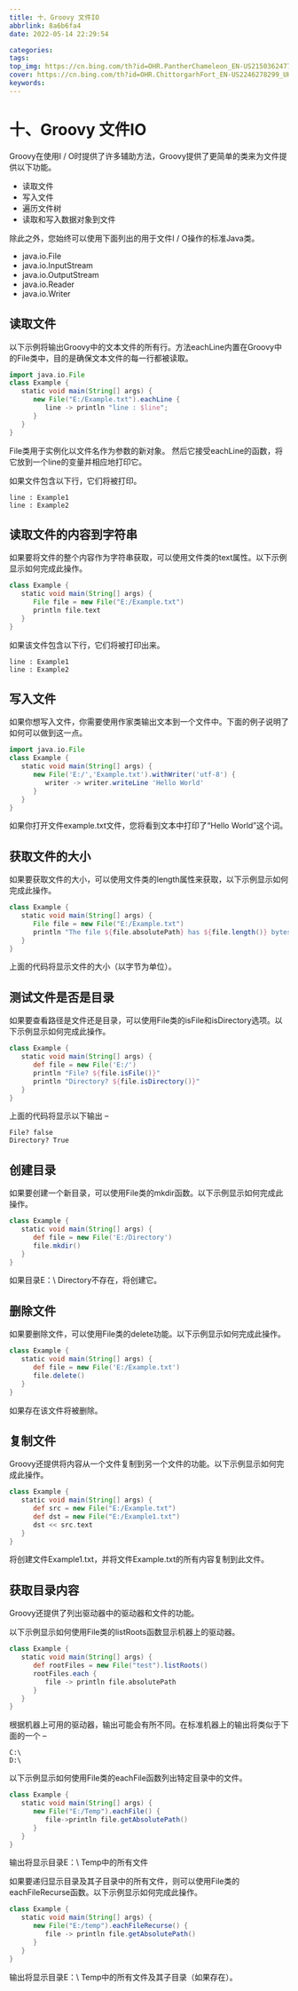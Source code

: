 ```yaml
---
title: 十、Groovy 文件IO
abbrlink: 8a6b6fa4
date: 2022-05-14 22:29:54

categories:
tags:
top_img: https://cn.bing.com/th?id=OHR.PantherChameleon_EN-US2150362477_UHD.jpg
cover: https://cn.bing.com/th?id=OHR.ChittorgarhFort_EN-US2246278299_UHD.jpg
keywords:  
---
```

# 十、Groovy 文件IO

Groovy在使用I / O时提供了许多辅助方法，Groovy提供了更简单的类来为文件提供以下功能。

- 读取文件
- 写入文件
- 遍历文件树
- 读取和写入数据对象到文件

除此之外，您始终可以使用下面列出的用于文件I / O操作的标准Java类。

- java.io.File
- java.io.InputStream
- java.io.OutputStream
- java.io.Reader
- java.io.Writer

## 读取文件

以下示例将输出Groovy中的文本文件的所有行。方法eachLine内置在Groovy中的File类中，目的是确保文本文件的每一行都被读取。

```groovy
import java.io.File 
class Example { 
   static void main(String[] args) { 
      new File("E:/Example.txt").eachLine {  
         line -> println "line : $line"; 
      } 
   } 
}
```

File类用于实例化以文件名作为参数的新对象。 然后它接受eachLine的函数，将它放到一个line的变量并相应地打印它。

如果文件包含以下行，它们将被打印。

```
line : Example1
line : Example2
```

## 读取文件的内容到字符串

如果要将文件的整个内容作为字符串获取，可以使用文件类的text属性。以下示例显示如何完成此操作。

```groovy
class Example { 
   static void main(String[] args) { 
      File file = new File("E:/Example.txt") 
      println file.text 
   } 
}
```

如果该文件包含以下行，它们将被打印出来。

```
line : Example1 
line : Example2
```

## 写入文件

如果你想写入文件，你需要使用作家类输出文本到一个文件中。下面的例子说明了如何可以做到这一点。

```groovy
import java.io.File 
class Example { 
   static void main(String[] args) { 
      new File('E:/','Example.txt').withWriter('utf-8') { 
         writer -> writer.writeLine 'Hello World' 
      }  
   } 
}
```

如果你打开文件example.txt文件，您将看到文本中打印了“Hello World”这个词。

## 获取文件的大小

如果要获取文件的大小，可以使用文件类的length属性来获取，以下示例显示如何完成此操作。

```groovy
class Example {
   static void main(String[] args) {
      File file = new File("E:/Example.txt")
      println "The file ${file.absolutePath} has ${file.length()} bytes"
   } 
}
```

上面的代码将显示文件的大小（以字节为单位）。

## 测试文件是否是目录

如果要查看路径是文件还是目录，可以使用File类的isFile和isDirectory选项。以下示例显示如何完成此操作。

```groovy
class Example { 
   static void main(String[] args) { 
      def file = new File('E:/') 
      println "File? ${file.isFile()}" 
      println "Directory? ${file.isDirectory()}" 
   } 
}
```

上面的代码将显示以下输出 –

```
File? false 
Directory? True
```

## 创建目录

如果要创建一个新目录，可以使用File类的mkdir函数。以下示例显示如何完成此操作。

```groovy
class Example {
   static void main(String[] args) {
      def file = new File('E:/Directory')
      file.mkdir()
   } 
}
```

如果目录E：\ Directory不存在，将创建它。

## 删除文件

如果要删除文件，可以使用File类的delete功能。以下示例显示如何完成此操作。

```groovy
class Example {
   static void main(String[] args) {
      def file = new File('E:/Example.txt')
      file.delete()
   } 
}
```

如果存在该文件将被删除。

## 复制文件

Groovy还提供将内容从一个文件复制到另一个文件的功能。以下示例显示如何完成此操作。

```groovy
class Example {
   static void main(String[] args) {
      def src = new File("E:/Example.txt")
      def dst = new File("E:/Example1.txt")
      dst << src.text
   } 
}
```

将创建文件Example1.txt，并将文件Example.txt的所有内容复制到此文件。

## 获取目录内容

Groovy还提供了列出驱动器中的驱动器和文件的功能。

以下示例显示如何使用File类的listRoots函数显示机器上的驱动器。

```groovy
class Example { 
   static void main(String[] args) { 
      def rootFiles = new File("test").listRoots() 
      rootFiles.each { 
         file -> println file.absolutePath 
      }
   }
}
```

根据机器上可用的驱动器，输出可能会有所不同。在标准机器上的输出将类似于下面的一个 –

```
C:\
D:\
```

以下示例显示如何使用File类的eachFile函数列出特定目录中的文件。

```groovy
class Example {
   static void main(String[] args) {
      new File("E:/Temp").eachFile() {  
         file->println file.getAbsolutePath()
      }
   } 
}
```

输出将显示目录E：\ Temp中的所有文件

如果要递归显示目录及其子目录中的所有文件，则可以使用File类的eachFileRecurse函数。以下示例显示如何完成此操作。

```groovy
class Example { 
   static void main(String[] args) {
      new File("E:/temp").eachFileRecurse() {
         file -> println file.getAbsolutePath()
      }
   }
} 
```

输出将显示目录E：\ Temp中的所有文件及其子目录（如果存在）。